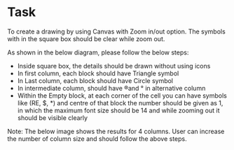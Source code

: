 # Task

To create a drawing by using Canvas with Zoom in/out option. The symbols with in the
square box should be clear while zoom out.

As shown in the below diagram, please follow the below steps:

* Inside square box, the details should be drawn without using icons
* In first column, each block should have Triangle symbol
* In Last column, each block should have Circle symbol
* In intermediate column, should have ®and ° in alternative column
* Within the Empty block, at each corner of the cell you can have symbols like (RE, $,
*) and centre of that block the number should be given as 1, in which the maximum
font size should be 14 and while zooming out it should be visible clearly

Note: The below image shows the results for 4 columns. User can increase the number of
column size and should follow the above steps.
